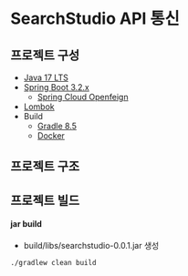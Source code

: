 # SearchStudio API 통신

## 프로젝트 구성

- [Java 17 LTS](https://jdk.java.net/java-se-ri/17)
- [Spring Boot 3.2.x](https://spring.io/projects/spring-boot)
    - [Spring Cloud Openfeign](https://spring.io/projects/spring-cloud-openfeign)
- [Lombok](https://projectlombok.org/)
- Build
    - [Gradle 8.5](https://gradle.org/)
    - [Docker](https://www.docker.com/)

## 프로젝트 구조

## 프로젝트 빌드

#### jar build

- build/libs/searchstudio-0.0.1.jar 생성

```shell
./gradlew clean build
```